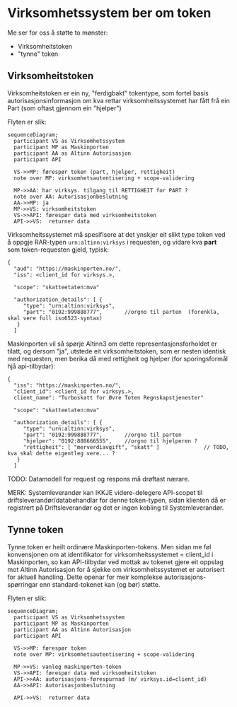 # Virksomhetssystem ber om token

Me ser for oss å støtte to mønster:

* Virksomheitstoken
* "tynne" token

## Virksomheitstoken

Virksomheitstoken er ein ny, "ferdigbakt" tokentype, som fortel basis autorisasjonsinformasjon om kva rettar virksomheitssystemet har fått frå ein Part (som oftast gjennom ein "hjelper")

Flyten er slik:

```mermaid
sequenceDiagram;
  participant VS as Virksomhetssystem
  participant MP as Maskinporten
  participant AA as Altinn Autorisasjon
  participant API

  VS->>MP: førespør token (part, hjelper, rettigheit)
  note over MP: virksomhetsautentisering + scope-validering

  MP->>AA: har virksys. tilgang til RETTIGHEIT for PART ?
  note over AA: Autorisasjonbeslutning
  AA->>MP: ja
  MP->>VS: virksomheitstoken
  VS->>API: førespør data med virksomheitstoken
  API->>VS:  returner data
```




Virksomheitssystemet må spesifisere at det ynskjer eit slikt type token ved å oppgje RAR-typen `urn:altinn:virksys` i requesten, og vidare kva **part** som token-requesten gjeld, typisk:
```
{
  "aud": "https://maskinporten.no/",
  "iss": <client_id for virksys.>,

  "scope": "skatteetaten:mva"

  "authorization_details": [ {
     "type": "urn:altinn:virksys",
     "part": "0192:999888777",       //orgno til parten  (forenkla, skal vere full iso6523-syntax)
   }
  ]
```

Maskinporten vil så spørje Altinn3 om dette representasjonsforholdet er tilatt, og dersom "ja", utstede eit virksomheitstoken, som er nesten identisk med requesten, men berika då med rettigheit og hjelper (for sporingsformål hjå api-tilbydar):


```
{
  "iss": "https://maskinporten.no/",
  "client_id": <client_id for virksys.>,
  client_name": "Turboskatt for Øvre Toten Regnskapstjenester"

  "scope": "skatteetaten:mva"

  "authorization_details": [ {
     "type": "urn:altinn:virksys",
     "part": "0192:999888777",       //orgno til parten  
     "hjelper": "0192:888666555",    //orgno til hjelperen ?
     "rettigheit": [ "merverdiavgift", "skatt" ]              // TODO, kva skal dette eigentleg vere... ?
   }
  ]
```

TODO:  Datamodell for request og respons må drøftast nærare.

MERK:  Systemleverandør kan IKKJE videre-delegere API-scopet til  driftsleverandør/databehandlar for denne token-typen, sidan klienten då er registrert på Driftsleverandør og det er ingen kobling til Systemleverandør.


## Tynne token

Tynne token er heilt ordinære Maskinporten-tokens.   Men sidan me føl konvensjonen om at identifikator for virksomheitssystemet = client_id i Maskinporten,  so kan API-tilbydar ved mottak av tokenet gjere eit oppslag mot Altinn Autorisasjon for å sjekke om virksomheitssystemet er autorisert for aktuell handling.  Dette openar for meir komplekse autorisasjons-spørringar enn standard-tokenet kan (og bør) støtte.


Flyten er slik:

```mermaid
sequenceDiagram;
  participant VS as Virksomhetssystem
  participant MP as Maskinporten
  participant AA as Altinn Autorisasjon
  participant API

  VS->>MP: førespør token
  note over MP: virksomhetsautentisering + scope-validering

  MP->>VS: vanleg maskinporten-token
  VS->>API: førespør data med virksomheitstoken
  API->>AA: autorisasjons-førespurnad (m/ virksys.id=client_id)
  AA->>API: Autorisasjonbeslutning

  API->>VS:  returner data
```
